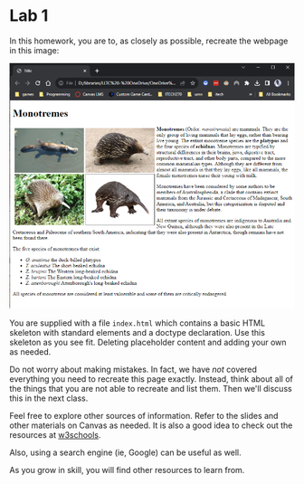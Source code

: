 # Lab 1

In this homework, you are to, as closely as possible, recreate the webpage in this image:

![Mockup](mockup.png)

You are supplied with a file `index.html` which contains a basic HTML skeleton with standard elements and a doctype declaration. Use this skeleton as you see fit. Deleting placeholder content and adding your own as needed.

Do not worry about making mistakes. In fact, we have _not_ covered everything you need to recreate this page exactly. Instead, think about all of the things that you are not able to recreate and list them. Then we'll discuss this in the next class.

Feel free to explore other sources of information. Refer to the slides and other materials on Canvas as needed. It is also a good idea to check out the resources at [w3schools](http://www.w3schools.com).

Also, using a search engine (ie, Google) can be useful as well.

As you grow in skill, you will find other resources to learn from.
